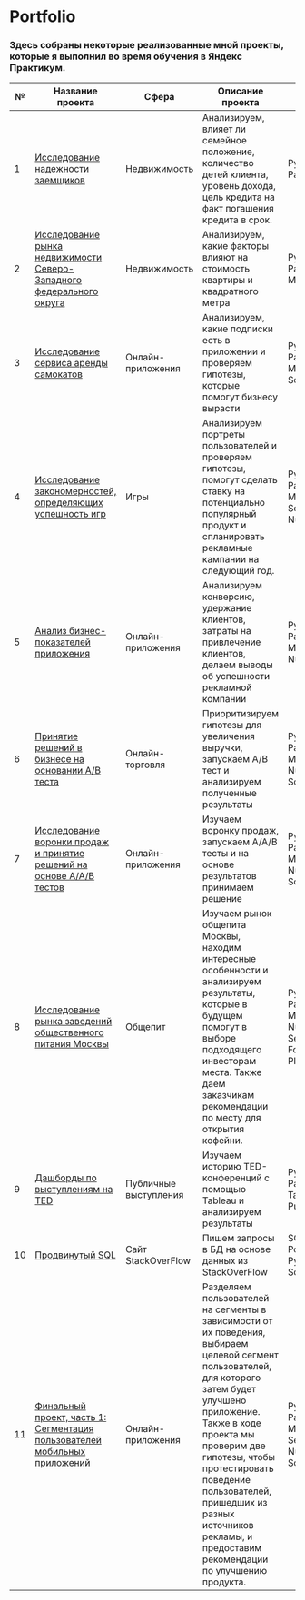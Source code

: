 # Portfolio
### Здесь собраны некоторые реализованные мной проекты, которые я выполнил во время обучения в Яндекс Практикум.
№| Название проекта                  | Сфера          | Описание проекта | Стек |
-------| --------------------------------  | -------------- | --------------   | -------|
1      | [Исследование надежности заемщиков](https://github.com/Alex63685/Portfolio/tree/main/%D0%98%D1%81%D1%81%D0%BB%D0%B5%D0%B4%D0%BE%D0%B2%D0%B0%D0%BD%D0%B8%D0%B5%20%D0%B7%D0%B0%D0%B5%D0%BC%D1%89%D0%B8%D0%BA%D0%BE%D0%B2) | Недвижимость   | Анализируем, влияет ли семейное положение, количество детей клиента, уровень дохода, цель кредита на факт погашения кредита в срок.   |Python, Pandas|
2      | [Исследование рынка недвижимости Северо-Западного федерального округа](https://github.com/Alex63685/Portfolio/tree/main/%D0%98%D1%81%D1%81%D0%BB%D0%B5%D0%B4%D0%BE%D0%B2%D0%B0%D0%BD%D0%B8%D0%B5%20%D1%80%D1%8B%D0%BD%D0%BA%D0%B0%20%D0%BD%D0%B5%D0%B4%D0%B2%D0%B8%D0%B6%D0%B8%D0%BC%D0%BE%D1%81%D1%82%D0%B8%20%D0%A1%D0%B5%D0%B2%D0%B5%D1%80%D0%BE-%D0%97%D0%B0%D0%BF%D0%B0%D0%B4%D0%BD%D0%BE%D0%B3%D0%BE%20%D1%84%D0%B5%D0%B4%D0%B5%D1%80%D0%B0%D0%BB%D1%8C%D0%BD%D0%BE%D0%B3%D0%BE%20%D0%BE%D0%BA%D1%80%D1%83%D0%B3%D0%B0)   | Недвижимость| Анализируем, какие факторы влияют на стоимость квартиры и квадратного метра  |Python, Pandas, Matplotlib |
3      | [Исследование сервиса аренды самокатов](https://github.com/Alex63685/Portfolio/tree/main/%D0%98%D1%81%D1%81%D0%BB%D0%B5%D0%B4%D0%BE%D0%B2%D0%B0%D0%BD%D0%B8%D0%B5%20%D1%81%D0%B5%D1%80%D0%B2%D0%B8%D1%81%D0%B0%20%D0%B0%D1%80%D0%B5%D0%BD%D0%B4%D1%8B%20%D1%81%D0%B0%D0%BC%D0%BE%D0%BA%D0%B0%D1%82%D0%BE%D0%B2)   | Онлайн-приложения| Анализируем, какие подписки есть в приложении и проверяем гипотезы, которые помогут бизнесу вырасти  |Python, Pandas, Matplotlib, Scipy |
4      | [Исследование закономерностей, определяющих успешность игр](https://github.com/Alex63685/Portfolio/tree/main/%D0%98%D1%81%D1%81%D0%BB%D0%B5%D0%B4%D0%BE%D0%B2%D0%B0%D0%BD%D0%B8%D0%B5%20%D0%B7%D0%B0%D0%BA%D0%BE%D0%BD%D0%BE%D0%BC%D0%B5%D1%80%D0%BD%D0%BE%D1%81%D1%82%D0%B5%D0%B9%2C%20%D0%BE%D0%BF%D1%80%D0%B5%D0%B4%D0%B5%D0%BB%D1%8F%D1%8E%D1%89%D0%B8%D1%85%20%D1%83%D1%81%D0%BF%D0%B5%D1%88%D0%BD%D0%BE%D1%81%D1%82%D1%8C%20%D0%B8%D0%B3%D1%80)   | Игры| Анализируем портреты пользователей и проверяем гипотезы, помогут сделать ставку на потенциально популярный продукт и спланировать рекламные кампании на следующий год. |Python, Pandas, Matplotlib, Scipy, NumPy |
5      | [Анализ бизнес-показателей приложения](https://github.com/Alex63685/Portfolio/blob/main/%D0%90%D0%BD%D0%B0%D0%BB%D0%B8%D0%B7%20%D0%B1%D0%B8%D0%B7%D0%BD%D0%B5%D1%81-%D0%BF%D0%BE%D0%BA%D0%B0%D0%B7%D0%B0%D1%82%D0%B5%D0%BB%D0%B5%D0%B9%20%D0%BF%D1%80%D0%B8%D0%BB%D0%BE%D0%B6%D0%B5%D0%BD%D0%B8%D1%8F/README.md)   | Онлайн-приложения| Анализируем конверсию, удержание клиентов, затраты на привлечение клиентов, делаем выводы об успешности рекламной компании |Python, Pandas, Matplotlib, NumPy |
6      | [Принятие решений в бизнесе на основании А/В теста](https://github.com/Alex63685/Portfolio/tree/main/%D0%9F%D1%80%D0%B8%D0%BD%D1%8F%D1%82%D0%B8%D0%B5%20%D1%80%D0%B5%D1%88%D0%B5%D0%BD%D0%B8%D0%B9%20%D0%B2%20%D0%B1%D0%B8%D0%B7%D0%BD%D0%B5%D1%81%D0%B5%20%D0%BD%D0%B0%20%D0%BE%D1%81%D0%BD%D0%BE%D0%B2%D0%B0%D0%BD%D0%B8%D0%B8%20%D0%90%D0%92%20%D1%82%D0%B5%D1%81%D1%82%D0%B0)   | Онлайн-торговля| Приоритизируем гипотезы для увеличения выручки, запускаем А/В тест и анализируем полученные результаты |Python, Pandas, Matplotlib, NumPy, Scipy |
7      | [Исследование воронки продаж и принятие решений на основе А/А/В тестов](https://github.com/Alex63685/Portfolio/tree/main/%D0%98%D0%B7%D1%83%D1%87%D0%B5%D0%BD%D0%B8%D0%B5%20%D0%B2%D0%BE%D1%80%D0%BE%D0%BD%D0%BA%D0%B8%20%D0%BF%D1%80%D0%BE%D0%B4%D0%B0%D0%B6%20%D0%B8%20%D0%BF%D1%80%D0%B8%D0%BD%D1%8F%D1%82%D0%B8%D0%B5%20%D1%80%D0%B5%D1%88%D0%B5%D0%BD%D0%B8%D0%B9%20%D0%BD%D0%B0%20%D0%BE%D1%81%D0%BD%D0%BE%D0%B2%D0%B5%20%D0%90%D0%90%D0%92%20%D1%82%D0%B5%D1%81%D1%82%D0%BE%D0%B2)   | Онлайн-приложения| Изучаем воронку продаж, запускаем А/А/В тесты и на основе результатов принимаем решение|Python, Pandas, Matplotlib, NumPy, Scipy |
8      | [Исследование рынка заведений общественного питания Москвы](https://github.com/Alex63685/Portfolio/tree/main/%D0%98%D1%81%D1%81%D0%BB%D0%B5%D0%B4%D0%BE%D0%B2%D0%B0%D0%BD%D0%B8%D0%B5%20%D1%80%D1%8B%D0%BD%D0%BA%D0%B0%20%D0%B7%D0%B0%D0%B2%D0%B5%D0%B4%D0%B5%D0%BD%D0%B8%D0%B9%20%D0%BE%D0%B1%D1%89%D0%B5%D1%81%D1%82%D0%B2%D0%B5%D0%BD%D0%BD%D0%BE%D0%B3%D0%BE%20%D0%BF%D0%B8%D1%82%D0%B0%D0%BD%D0%B8%D1%8F%20%D0%9C%D0%BE%D1%81%D0%BA%D0%B2%D1%8B)   | Общепит| Изучаем рынок общепита Москвы, находим интересные особенности и анализируем результаты, которые в будущем помогут в выборе подходящего инвесторам места. Также даем заказчикам рекомендации по месту для открытия кофейни.|Python, Pandas, Matplotlib, NumPy, Seaborn, Folium, Plotly|
9      | [Дашборды по выступлениям на TED](https://github.com/Alex63685/Portfolio/tree/main/%D0%94%D0%B0%D1%88%D0%B1%D0%BE%D1%80%D0%B4%D1%8B%20%D0%BF%D0%BE%20%D0%B2%D1%8B%D1%81%D1%82%D1%83%D0%BF%D0%BB%D0%B5%D0%BD%D0%B8%D1%8F%D0%BC%20%D0%BD%D0%B0%20TED)   | Публичные выступления| Изучаем историю TED-конференций с помощью Tableau и анализируем результаты|Python, Pandas, Tableau Public|
10      | [Продвинутый SQL](https://github.com/Alex63685/Portfolio/tree/main/%D0%9F%D1%80%D0%BE%D0%B4%D0%B2%D0%B8%D0%BD%D1%83%D1%82%D1%8B%D0%B9%20SQL)   | Сайт StackOverFlow| Пишем запросы в БД на основе данных из StackOverFlow|SQL, PostgreSQL, Python, Sqlalchemy|
11      | [Финальный проект, часть 1: Сегментация пользователей мобильных приложений]([https://github.com/Alex63685/Portfolio/tree/main/%D0%9F%D1%80%D0%BE%D0%B4%D0%B2%D0%B8%D0%BD%D1%83%D1%82%D1%8B%D0%B9%20SQL](https://github.com/Alex63685/Portfolio/tree/main/%D0%A4%D0%B8%D0%BD%D0%B0%D0%BB%D1%8C%D0%BD%D1%8B%D0%B9%20%D0%BF%D1%80%D0%BE%D0%B5%D0%BA%D1%82%2C%20%D1%87%D0%B0%D1%81%D1%82%D1%8C%201%3A%20%D0%A1%D0%B5%D0%B3%D0%BC%D0%B5%D0%BD%D1%82%D0%B0%D1%86%D0%B8%D1%8F%20%D0%BF%D0%BE%D0%BB%D1%8C%D0%B7%D0%BE%D0%B2%D0%B0%D1%82%D0%B5%D0%BB%D0%B5%D0%B9%20%D0%BC%D0%BE%D0%B1%D0%B8%D0%BB%D1%8C%D0%BD%D0%BE%D0%B3%D0%BE%20%D0%BF%D1%80%D0%B8%D0%BB%D0%BE%D0%B6%D0%B5%D0%BD%D0%B8%D1%8F)https://github.com/Alex63685/Portfolio/tree/main/%D0%A4%D0%B8%D0%BD%D0%B0%D0%BB%D1%8C%D0%BD%D1%8B%D0%B9%20%D0%BF%D1%80%D0%BE%D0%B5%D0%BA%D1%82%2C%20%D1%87%D0%B0%D1%81%D1%82%D1%8C%201%3A%20%D0%A1%D0%B5%D0%B3%D0%BC%D0%B5%D0%BD%D1%82%D0%B0%D1%86%D0%B8%D1%8F%20%D0%BF%D0%BE%D0%BB%D1%8C%D0%B7%D0%BE%D0%B2%D0%B0%D1%82%D0%B5%D0%BB%D0%B5%D0%B9%20%D0%BC%D0%BE%D0%B1%D0%B8%D0%BB%D1%8C%D0%BD%D0%BE%D0%B3%D0%BE%20%D0%BF%D1%80%D0%B8%D0%BB%D0%BE%D0%B6%D0%B5%D0%BD%D0%B8%D1%8F)   | Онлайн-приложения| Разделяем пользователей на сегменты в зависимости от их поведения, выбираем целевой сегмент пользователей, для которого затем будет улучшено приложение. Также в ходе проекта мы проверим две гипотезы, чтобы протестировать поведение пользователей, пришедших из разных источников рекламы, и предоставим рекомендации по улучшению продукта.|Python, Pandas, Matplotlib, Seaborn, NumPy, Scipy|
